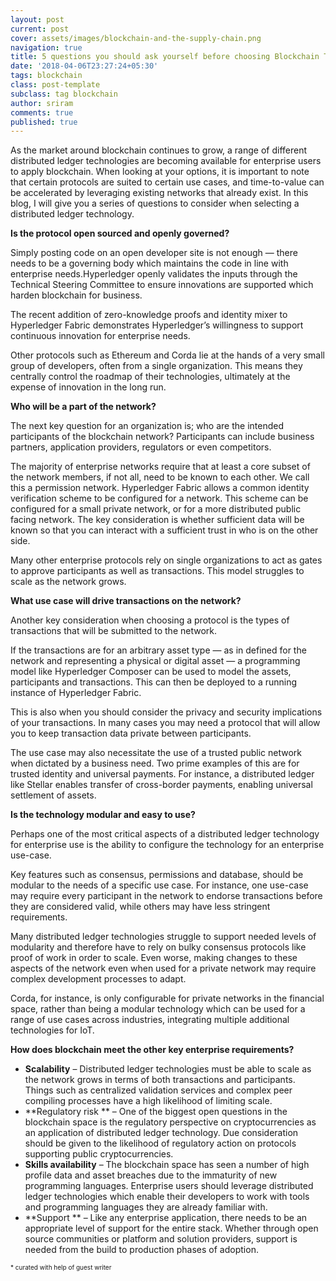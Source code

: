```yaml
---
layout: post
current: post
cover: assets/images/blockchain-and-the-supply-chain.png
navigation: true
title: 5 questions you should ask yourself before choosing Blockchain Technology
date: '2018-04-06T23:27:24+05:30'
tags: blockchain
class: post-template
subclass: tag blockchain
author: sriram
comments: true
published: true
---
```

As the market around blockchain continues to grow, a range of different distributed ledger technologies are becoming available for enterprise users to apply blockchain. When looking at your options, it is important to note that certain protocols are suited to certain use cases, and time-to-value can be accelerated by leveraging existing networks that already exist. In this blog, I will give you a series of questions to consider when selecting a distributed ledger technology.



**Is the protocol open sourced and openly governed?**

Simply posting code on an open developer site is not enough — there needs to be a governing body which maintains the code in line with enterprise needs.Hyperledger openly validates the inputs through the Technical Steering Committee to ensure innovations are supported which harden blockchain for business.

The recent addition of zero-knowledge proofs and identity mixer to Hyperledger Fabric demonstrates Hyperledger’s willingness to support continuous innovation for enterprise needs.

Other protocols such as Ethereum and Corda lie at the hands of a very small group of developers, often from a single organization. This means they centrally control the roadmap of their technologies, ultimately at the expense of innovation in the long run.



**Who will be a part of the network?**

The next key question for an organization is; who are the intended participants of the blockchain network? Participants can include business partners, application providers, regulators or even competitors.

The majority of enterprise networks require that at least a core subset of the network members, if not all, need to be known to each other. We call this a permission network. Hyperledger Fabric allows a common identity verification scheme to be configured for a network. This scheme can be configured for a small private network, or for a more distributed public facing network. The key consideration is whether sufficient data will be known so that you can interact with a sufficient trust in who is on the other side.

Many other enterprise protocols rely on single organizations to act as gates to approve participants as well as transactions. This model struggles to scale as the network grows.



**What use case will drive transactions on the network?**

Another key consideration when choosing a protocol is the types of transactions that will be submitted to the network.

If the transactions are for an arbitrary asset type — as in defined for the network and representing a physical or digital asset — a programming model like Hyperledger Composer can be used to model the assets, participants and transactions. This can then be deployed to a running instance of Hyperledger Fabric.

This is also when you should consider the privacy and security implications of your transactions. In many cases you may need a protocol that will allow you to keep transaction data private between participants.

The use case may also necessitate the use of a trusted public network when dictated by a business need. Two prime examples of this are for trusted identity and universal payments. For instance, a distributed ledger like Stellar enables transfer of cross-border payments, enabling universal settlement of assets.



**Is the technology modular and easy to use?**

Perhaps one of the most critical aspects of a distributed ledger technology for enterprise use is the ability to configure the technology for an enterprise use-case.

Key features such as consensus, permissions and database, should be modular to the needs of a specific use case. For instance, one use-case may require every participant in the network to endorse transactions before they are considered valid, while others may have less stringent requirements.

Many distributed ledger technologies struggle to support needed levels of modularity and therefore have to rely on bulky consensus protocols like proof of work in order to scale. Even worse, making changes to these aspects of the network even when used for a private network may require complex development processes to adapt.

Corda, for instance, is only configurable for private networks in the financial space, rather than being a modular technology which can be used for a range of use cases across industries, integrating multiple additional technologies for IoT.

**How does blockchain meet the other key enterprise requirements?**

* **Scalability** – Distributed ledger technologies must be able to scale as the network grows in terms of both transactions and participants. Things such as centralized validation services and complex peer compiling processes have a high likelihood of limiting scale.
* **Regulatory risk ** – One of the biggest open questions in the blockchain space is the regulatory perspective on cryptocurrencies as an application of distributed ledger technology. Due consideration should be given to the likelihood of regulatory action on protocols supporting public cryptocurrencies.
* **Skills availability** – The blockchain space has seen a number of high profile data and asset breaches due to the immaturity of new programming languages. Enterprise users should leverage distributed ledger technologies which enable their developers to work with tools and programming languages they are already familiar with.
* **Support ** – Like any enterprise application, there needs to be an appropriate level of support for the entire stack. Whether through open source communities or platform and solution providers, support is needed from the build to production phases of adoption.

<small style="font-size:10px"> * curated with help of guest writer<small/>
